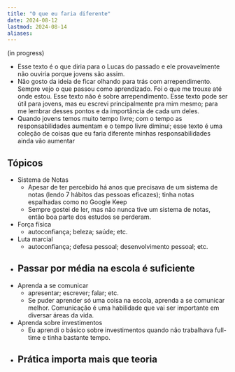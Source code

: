 ```yaml
---
title: "O que eu faria diferente"
date: 2024-08-12
lastmod: 2024-08-14
aliases:
---
```


(in progress)

- Esse texto é o que diria para o Lucas do passado e ele provavelmente não
  ouviria porque jovens são assim.
- Não gosto da ideia de ficar olhando para trás com arrependimento. Sempre vejo
  o que passou como aprendizado. Foi o que me trouxe até onde estou. Esse texto
  não é sobre arrependimento. Esse texto pode ser útil para jovens, mas eu
  escrevi principalmente pra mim mesmo; para me lembrar desses pontos e da
  importância de cada um deles.
- Quando jovens temos muito tempo livre; com o tempo as responsabilidades aumentam
  e o tempo livre diminui; esse texto é uma coleção de coisas que eu faria diferente
  minhas responsabilidades ainda vão aumentar

## Tópicos
- Sistema de Notas
    - Apesar de ter percebido há anos que precisava de um sistema de notas (lendo 7
      hábitos das pessoas eficazes); tinha notas espalhadas como no Google Keep
    - Sempre gostei de ler, mas não nunca tive um sistema de notas, então boa parte
      dos estudos se perderam.
- Força física
    - autoconfiança; beleza; saúde; etc.
- Luta marcial
    - autoconfiança; defesa pessoal; desenvolvimento pessoal; etc.
- Passar por média na escola é suficiente
    -
- Aprenda a se comunicar
    - apresentar; escrever; falar; etc.
    - Se puder aprender só uma coisa na escola, aprenda a se comunicar melhor.
      Comunicação é uma habilidade que vai ser importante em diversar áreas da
      vida.
- Aprenda sobre investimentos
    - Eu aprendi o básico sobre investimentos quando não trabalhava full-time e tinha
      bastante tempo.
- Prática importa mais que teoria
    -
